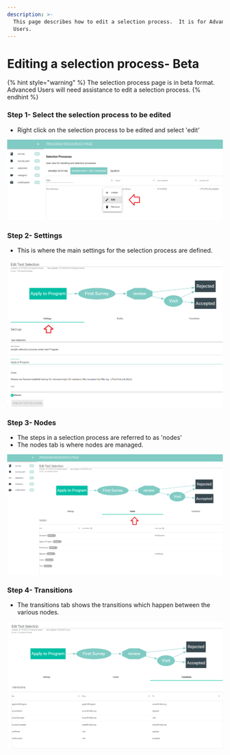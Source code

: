 ```yaml
---
description: >-
  This page describes how to edit a selection process.  It is for Advanced
  Users.
---
```


# Editing a selection process- Beta

{% hint style="warning" %}
The selection process page is in beta format.  Advanced Users will need assistance to edit a selection process.
{% endhint %}

### Step 1- Select the selection process to be edited

* Right click on the selection process to be edited and select 'edit'

![](../../../../.gitbook/assets/image%20%2864%29.png)

### Step 2- Settings 

* This is where the main settings for the selection process are defined.

![](../../../../.gitbook/assets/image%20%2828%29.png)

### Step 3- Nodes

* The steps in a selection process are referred to as 'nodes'
* The nodes tab is where nodes are managed. 

![](../../../../.gitbook/assets/image%20%2823%29.png)

### Step 4- Transitions

* The transitions tab shows the transitions which happen between the various nodes.

![](../../../../.gitbook/assets/image%20%2860%29.png)

